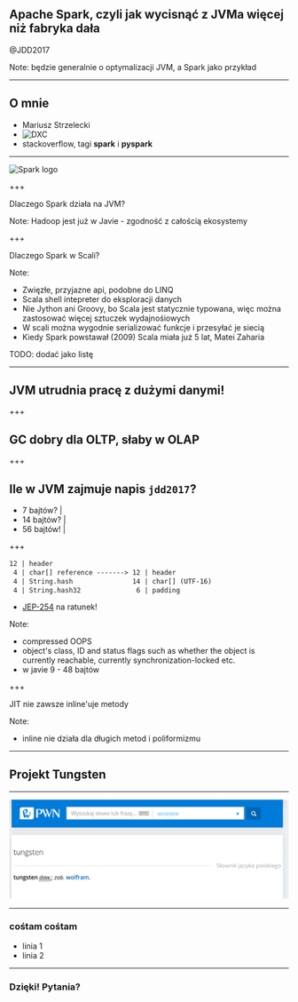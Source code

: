 ## Apache Spark, czyli jak wycisnąć z JVMa więcej niż fabryka dała

@JDD2017

Note:
będzie generalnie o optymalizacji JVM, a Spark jako przykład

---

## O mnie

- Mariusz Strzelecki
- ![DXC](http://assets1.dxc.technology/newsroom/images/dxc_logo_hz_blk_rgb_300.png)
- stackoverflow, tagi **spark** i **pyspark**

---

![Spark logo](http://blog.scottlogic.com/bjedrzejewski/assets/apache-spark-logo.png)

+++

Dlaczego Spark działa na JVM?

Note:
Hadoop jest już w Javie - zgodność z całością ekosystemy

+++

Dlaczego Spark w Scali?

Note:

* Zwięzłe, przyjazne api, podobne do LINQ
* Scala shell intepreter do eksploracji danych
* Nie Jython ani Groovy, bo Scala jest statycznie typowana, więc można zastosować więcej sztuczek wydajnośiowych
* W scali można wygodnie serializować funkcje i przesyłać je siecią
* Kiedy Spark powstawał (2009) Scala miała już 5 lat, Matei Zaharia

TODO: dodać jako listę

---

## JVM utrudnia pracę z dużymi danymi!

+++

## GC dobry dla OLTP, słaby w OLAP

+++

## Ile w JVM zajmuje napis `jdd2017`?

 - 7 bajtów?  |
 - 14 bajtów? |
 - 56 bajtów! |

+++

```
12 | header 
 4 | char[] reference -------> 12 | header
 4 | String.hash               14 | char[] (UTF-16)
 4 | String.hash32              6 | padding
```

 - [JEP-254](http://openjdk.java.net/jeps/254) na ratunek!


Note:
* compressed OOPS
* object's class, ID and status flags such as whether the object is currently reachable, currently synchronization-locked etc.
* w javie 9 - 48 bajtów

+++

JIT nie zawsze inline'uje metody

Note:

* inline nie działa dla długich metod i poliformizmu

---

## Projekt Tungsten

---

![PWN](assets/images/pwn_tungsten.png)

---

### cośtam cośtam

- linia 1 
- linia 2

---

### Dzięki! Pytania?
